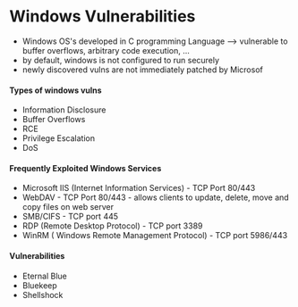 # Windows Vulnerabilities
- Windows OS's developed in C programming Language --> vulnerable to buffer overflows, arbitrary code execution, ...
- by default, windows is not configured to run securely
- newly discovered vulns are not immediately patched by Microsof
#### Types of windows vulns
- Information Disclosure
- Buffer Overflows
- RCE
- Privilege Escalation
- DoS
####  Frequently Exploited Windows Services
- Microsoft IIS (Internet Information Services) - TCP Port 80/443
- WebDAV - TCP Port 80/443 - allows clients to update, delete, move and copy files on web server
- SMB/CIFS - TCP port 445 
- RDP (Remote Desktop Protocol) - TCP port 3389
- WinRM ( Windows Remote Management Protocol) - TCP port 5986/443
#### Vulnerabilities
- Eternal Blue
- Bluekeep
- Shellshock
